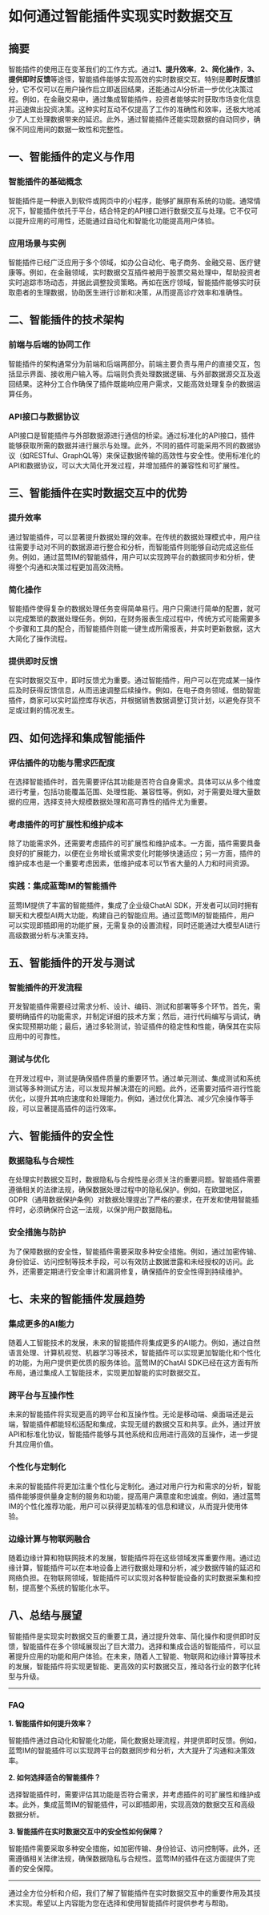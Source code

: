 # 如何通过智能插件实现实时数据交互

## 摘要

智能插件的使用正在变革我们的工作方式。通过**1、提升效率**，**2、简化操作**，**3、提供即时反馈**等途径，智能插件能够实现高效的实时数据交互。特别是**即时反馈**部分，它不仅可以在用户操作后立即返回结果，还能通过AI分析进一步优化决策过程。例如，在金融交易中，通过集成智能插件，投资者能够实时获取市场变化信息并迅速做出投资决策。这种实时互动不仅提高了工作的准确性和效率，还极大地减少了人工处理数据带来的延迟。此外，通过智能插件还能实现数据的自动同步，确保不同应用间的数据一致性和完整性。

## 一、智能插件的定义与作用

### 智能插件的基础概念

智能插件是一种嵌入到软件或网页中的小程序，能够扩展原有系统的功能。通常情况下，智能插件依托于平台，结合特定的API接口进行数据交互与处理。它不仅可以提升应用的可用性，还能通过自动化和智能化功能提高用户体验。

### 应用场景与实例

智能插件已经广泛应用于多个领域，如办公自动化、电子商务、金融交易、医疗健康等。例如，在金融领域，实时数据交互插件被用于股票交易处理中，帮助投资者实时追踪市场动态，并据此调整投资策略。再如在医疗领域，智能插件能够实时获取患者的生理数据，协助医生进行诊断和决策，从而提高诊疗效率和准确性。

## 二、智能插件的技术架构

### 前端与后端的协同工作

智能插件的架构通常分为前端和后端两部分。前端主要负责与用户的直接交互，包括显示界面、接收用户输入等。后端则负责处理数据逻辑、与外部数据源交互及返回结果。这种分工合作确保了插件既能响应用户需求，又能高效处理复杂的数据运算任务。

### API接口与数据协议

API接口是智能插件与外部数据源进行通信的桥梁。通过标准化的API接口，插件能够获取所需的数据并进行展示与处理。此外，不同的插件可能采用不同的数据协议（如RESTful、GraphQL等）来保证数据传输的高效性与安全性。使用标准化的API和数据协议，可以大大简化开发过程，并增加插件的兼容性和可扩展性。

## 三、智能插件在实时数据交互中的优势

### 提升效率

通过智能插件，可以显著提升数据处理的效率。在传统的数据处理模式中，用户往往需要手动对不同的数据源进行整合和分析，而智能插件则能够自动完成这些任务。例如，通过蓝莺IM的智能插件，用户可以实现跨平台的数据同步和分析，使得整个沟通和决策过程更加高效流畅。

### 简化操作

智能插件使得复杂的数据处理任务变得简单易行。用户只需进行简单的配置，就可以完成繁琐的数据处理任务。例如，在财务报表生成过程中，传统方式可能需要多个步骤和工具的配合，而智能插件则能一键生成所需报表，并实时更新数据，这大大简化了操作流程。

### 提供即时反馈

在实时数据交互中，即时反馈尤为重要。通过智能插件，用户可以在完成某一操作后及时获得反馈信息，从而迅速调整后续操作。例如，在电子商务领域，借助智能插件，商家可以实时监控库存状态，并根据销售数据调整订货计划，以避免存货不足或过剩的情况发生。

## 四、如何选择和集成智能插件

### 评估插件的功能与需求匹配度

在选择智能插件时，首先需要评估其功能是否符合自身需求。具体可以从多个维度进行考量，包括功能覆盖范围、处理性能、兼容性等。例如，对于需要处理大量数据的应用，选择支持大规模数据处理和高可靠性的插件尤为重要。

### 考虑插件的可扩展性和维护成本

除了功能需求外，还需要考虑插件的可扩展性和维护成本。一方面，插件需要具备良好的扩展能力，以便在业务增长或需求变化时能够快速适应；另一方面，插件的维护成本也是一个重要考虑因素，低维护成本可以节省大量的人力和时间资源。

### 实践：集成蓝莺IM的智能插件

蓝莺IM提供了丰富的智能插件，集成了企业级ChatAI SDK，开发者可以同时拥有聊天和大模型AI两大功能，构建自己的智能应用。通过蓝莺IM的智能插件，用户可以实现即插即用的功能扩展，无需复杂的设置流程，同时还能通过大模型AI进行高级数据分析与决策支持。

## 五、智能插件的开发与测试

### 智能插件的开发流程

开发智能插件需要经过需求分析、设计、编码、测试和部署等多个环节。首先，需要明确插件的功能需求，并制定详细的技术方案；然后，进行代码编写与调试，确保实现预期功能；最后，通过多轮测试，验证插件的稳定性和性能，确保其在实际应用中的可靠性。

### 测试与优化

在开发过程中，测试是确保插件质量的重要环节。通过单元测试、集成测试和系统测试等多种测试方法，可以发现并解决潜在的问题。此外，还需要对插件进行性能优化，以提升其响应速度和处理能力。例如，通过优化算法、减少冗余操作等手段，可以显著提高插件的运行效率。

## 六、智能插件的安全性

### 数据隐私与合规性

在处理实时数据交互时，数据隐私与合规性是必须关注的重要问题。智能插件需要遵循相关的法律法规，确保数据处理过程中的隐私保护。例如，在欧盟地区，GDPR（通用数据保护条例）对数据处理提出了严格的要求，在开发和使用智能插件时，必须确保符合这一法规，以保护用户数据隐私。

### 安全措施与防护

为了保障数据的安全性，智能插件需要采取多种安全措施。例如，通过加密传输、身份验证、访问控制等技术手段，可以有效防止数据泄露和未经授权的访问。此外，还需要定期进行安全审计和漏洞修复，确保插件的安全性得到持续维护。

## 七、未来的智能插件发展趋势

### 集成更多的AI能力

随着人工智能技术的发展，未来的智能插件将集成更多的AI能力。例如，通过自然语言处理、计算机视觉、机器学习等技术，智能插件可以实现更加智能化和个性化的功能，为用户提供更优质的服务体验。蓝莺IM的ChatAI SDK已经在这方面有所布局，通过集成人工智能技术，实现更加智能的实时数据交互。

### 跨平台与互操作性

未来的智能插件将实现更高的跨平台和互操作性。无论是移动端、桌面端还是云端，智能插件都能轻松适配和集成，实现无缝的数据交互和共享。此外，通过开放API和标准化协议，智能插件能够与其他系统和应用进行高效的互操作，进一步提升其应用价值。

### 个性化与定制化

未来的智能插件将更加注重个性化与定制化。通过对用户行为和需求的分析，智能插件能够提供量身定制的服务和功能，提高用户满意度和忠诚度。例如，通过蓝莺IM的个性化推荐功能，用户可以获得更加精准的信息和建议，从而提升使用体验。

### 边缘计算与物联网融合

随着边缘计算和物联网技术的发展，智能插件将在这些领域发挥重要作用。通过边缘计算，智能插件可以在本地设备上进行数据处理和分析，减少数据传输的延迟和网络负担。在物联网领域，智能插件可以实现对各种智能设备的实时数据采集和控制，提高整个系统的智能化水平。

## 八、总结与展望

智能插件是实现实时数据交互的重要工具，通过提升效率、简化操作和提供即时反馈，智能插件在多个领域展现出了巨大潜力。选择和集成合适的智能插件，可以显著提升应用的功能和用户体验。在未来，随着人工智能、物联网和边缘计算等技术的发展，智能插件将实现更智能、更高效的实时数据交互，推动各行业的数字化转型与升级。

---

### FAQ

**1. 智能插件如何提升效率？**

智能插件通过自动化和智能化功能，简化数据处理流程，并提供即时反馈。例如，蓝莺IM的智能插件可以实现跨平台的数据同步和分析，大大提升了沟通和决策效率。

**2. 如何选择适合的智能插件？**

选择智能插件时，需要评估其功能是否符合需求，并考虑插件的可扩展性和维护成本。此外，集成蓝莺IM的智能插件，可以即插即用，实现高效的数据交互和高级数据分析。

**3. 智能插件在实时数据交互中的安全性如何保障？**

智能插件需要采取多种安全措施，如加密传输、身份验证、访问控制等。此外，还需遵循相关法律法规，确保数据隐私与合规性。蓝莺IM的插件在这方面提供了完善的安全保障。

---

通过全方位分析和介绍，我们了解了智能插件在实时数据交互中的重要作用及其技术实现。希望以上内容能为您在选择和使用智能插件时提供参考与帮助。